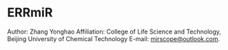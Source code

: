 # ERRmiR

Author: Zhang Yonghao Affiliation: College of Life Science and Technology, Beijing University of Chemical Technology E-mail: mirscope@outlook.com.

